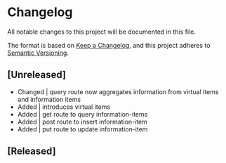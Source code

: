 # Changelog
All notable changes to this project will be documented in this file.

The format is based on [Keep a Changelog](https://keepachangelog.com/en/1.0.0/),
and this project adheres to [Semantic Versioning](https://semver.org/spec/v2.0.0.html).

## [Unreleased]
- Changed | query route now aggregates information from virtual items and information items
- Added   | introduces virtual items
- Added   | get route to query information-items
- Added   | post route to insert information-item
- Added   | put route to update information-item

## [Released]
